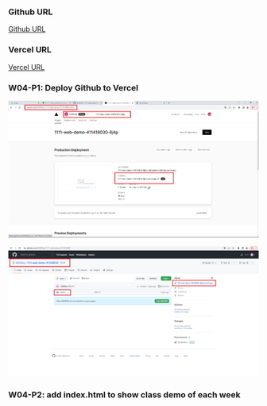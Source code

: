 ### Github URL

[Github URL](https://github.com/k9202ky/1111-web-demo-411418030)

### Vercel URL

[Vercel URL](https://1111-web-demo-411418030-8j4p.vercel.app/)

### W04-P1: Deploy Github to Vercel

![](w04-p1.png)

![](w04-p2.png)

### W04-P2: add index.html to show class demo of each week
